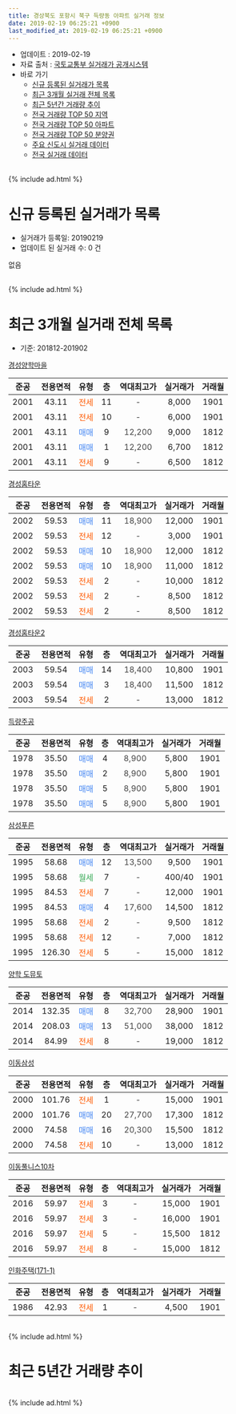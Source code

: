 ```yaml
---
title: 경상북도 포항시 북구 득량동 아파트 실거래 정보
date: 2019-02-19 06:25:21 +0900
last_modified_at: 2019-02-19 06:25:21 +0900
---
```


* 업데이트 : 2019-02-19
* 자료 출처 : [국토교통부 실거래가 공개시스템](http://rt.molit.go.kr)
* 바로 가기
    * [신규 등록된 실거래가 목록](#신규-등록된-실거래가-목록)
    * [최근 3개월 실거래 전체 목록](#최근-3개월-실거래-전체-목록)
    * [최근 5년간 거래량 추이](#최근-5년간-거래량-추이)
    * [전국 거래량 TOP 50 지역](https://ayogom.github.io/apt-trade-info/최근-3개월-전국에서-가장-거래가-많이-발생한-지역)
    * [전국 거래량 TOP 50 아파트](https://ayogom.github.io/apt-trade-info/최근-3개월-전국에서-가장-거래가-많이-발생한-아파트)
    * [전국 거래량 TOP 50 분양권](https://ayogom.github.io/apt-trade-info/최근-3개월-전국에서-가장-거래가-많이-발생한-분양권)
    * [주요 신도시 실거래 데이터](https://ayogom.github.io/apt-trade-info/주요-신도시)
    * [전국 실거래 데이터](https://ayogom.github.io/apt-trade-info/전국)
<br>
{% include ad.html %}
<br>

# 신규 등록된 실거래가 목록
* 실거래가 등록일: 20190219
* 업데이트 된 실거래 수: 0 건

없음

<br>
{% include ad.html %}
<br>

# 최근 3개월 실거래 전체 목록
* 기준: 201812-201902


[경성양학마을](https://search.naver.com/search.naver?query=%EA%B2%BD%EC%83%81%EB%B6%81%EB%8F%84+%ED%8F%AC%ED%95%AD%EC%8B%9C+%EB%B6%81%EA%B5%AC+%EB%93%9D%EB%9F%89%EB%8F%99+%EA%B2%BD%EC%84%B1%EC%96%91%ED%95%99%EB%A7%88%EC%9D%84)

|준공|전용면적|유형|층|역대최고가|실거래가|거래월|
|:---:|:---:|:---:|:---:|:---:|:---:|:---:|
|2001|43.11|<span style="color:#ff5a00">전세</span>|11|<span style="color:#444444">-</span>|8,000|1901|
|2001|43.11|<span style="color:#ff5a00">전세</span>|10|<span style="color:#444444">-</span>|6,000|1901|
|2001|43.11|<span style="color:#4285f3">매매</span>|9|<span style="color:#444444">12,200</span>|9,000|1812|
|2001|43.11|<span style="color:#4285f3">매매</span>|1|<span style="color:#444444">12,200</span>|6,700|1812|
|2001|43.11|<span style="color:#ff5a00">전세</span>|9|<span style="color:#444444">-</span>|6,500|1812|

[경성홈타운](https://search.naver.com/search.naver?query=%EA%B2%BD%EC%83%81%EB%B6%81%EB%8F%84+%ED%8F%AC%ED%95%AD%EC%8B%9C+%EB%B6%81%EA%B5%AC+%EB%93%9D%EB%9F%89%EB%8F%99+%EA%B2%BD%EC%84%B1%ED%99%88%ED%83%80%EC%9A%B4)

|준공|전용면적|유형|층|역대최고가|실거래가|거래월|
|:---:|:---:|:---:|:---:|:---:|:---:|:---:|
|2002|59.53|<span style="color:#4285f3">매매</span>|11|<span style="color:#444444">18,900</span>|12,000|1901|
|2002|59.53|<span style="color:#ff5a00">전세</span>|12|<span style="color:#444444">-</span>|3,000|1901|
|2002|59.53|<span style="color:#4285f3">매매</span>|10|<span style="color:#444444">18,900</span>|12,000|1812|
|2002|59.53|<span style="color:#4285f3">매매</span>|10|<span style="color:#444444">18,900</span>|11,000|1812|
|2002|59.53|<span style="color:#ff5a00">전세</span>|2|<span style="color:#444444">-</span>|10,000|1812|
|2002|59.53|<span style="color:#ff5a00">전세</span>|2|<span style="color:#444444">-</span>|8,500|1812|
|2002|59.53|<span style="color:#ff5a00">전세</span>|2|<span style="color:#444444">-</span>|8,500|1812|

[경성홈타운2](https://search.naver.com/search.naver?query=%EA%B2%BD%EC%83%81%EB%B6%81%EB%8F%84+%ED%8F%AC%ED%95%AD%EC%8B%9C+%EB%B6%81%EA%B5%AC+%EB%93%9D%EB%9F%89%EB%8F%99+%EA%B2%BD%EC%84%B1%ED%99%88%ED%83%80%EC%9A%B42)

|준공|전용면적|유형|층|역대최고가|실거래가|거래월|
|:---:|:---:|:---:|:---:|:---:|:---:|:---:|
|2003|59.54|<span style="color:#4285f3">매매</span>|14|<span style="color:#444444">18,400</span>|10,800|1901|
|2003|59.54|<span style="color:#4285f3">매매</span>|3|<span style="color:#444444">18,400</span>|11,500|1812|
|2003|59.54|<span style="color:#ff5a00">전세</span>|2|<span style="color:#444444">-</span>|13,000|1812|

[득량주공](https://search.naver.com/search.naver?query=%EA%B2%BD%EC%83%81%EB%B6%81%EB%8F%84+%ED%8F%AC%ED%95%AD%EC%8B%9C+%EB%B6%81%EA%B5%AC+%EB%93%9D%EB%9F%89%EB%8F%99+%EB%93%9D%EB%9F%89%EC%A3%BC%EA%B3%B5)

|준공|전용면적|유형|층|역대최고가|실거래가|거래월|
|:---:|:---:|:---:|:---:|:---:|:---:|:---:|
|1978|35.50|<span style="color:#4285f3">매매</span>|4|<span style="color:#444444">8,900</span>|5,800|1901|
|1978|35.50|<span style="color:#4285f3">매매</span>|2|<span style="color:#444444">8,900</span>|5,800|1901|
|1978|35.50|<span style="color:#4285f3">매매</span>|5|<span style="color:#444444">8,900</span>|5,800|1901|
|1978|35.50|<span style="color:#4285f3">매매</span>|5|<span style="color:#444444">8,900</span>|5,800|1901|

[삼성푸른](https://search.naver.com/search.naver?query=%EA%B2%BD%EC%83%81%EB%B6%81%EB%8F%84+%ED%8F%AC%ED%95%AD%EC%8B%9C+%EB%B6%81%EA%B5%AC+%EB%93%9D%EB%9F%89%EB%8F%99+%EC%82%BC%EC%84%B1%ED%91%B8%EB%A5%B8)

|준공|전용면적|유형|층|역대최고가|실거래가|거래월|
|:---:|:---:|:---:|:---:|:---:|:---:|:---:|
|1995|58.68|<span style="color:#4285f3">매매</span>|12|<span style="color:#444444">13,500</span>|9,500|1901|
|1995|58.68|<span style="color:#34a853">월세</span>|7|<span style="color:#444444">-</span>|400/40|1901|
|1995|84.53|<span style="color:#ff5a00">전세</span>|7|<span style="color:#444444">-</span>|12,000|1901|
|1995|84.53|<span style="color:#4285f3">매매</span>|4|<span style="color:#444444">17,600</span>|14,500|1812|
|1995|58.68|<span style="color:#ff5a00">전세</span>|2|<span style="color:#444444">-</span>|9,500|1812|
|1995|58.68|<span style="color:#ff5a00">전세</span>|12|<span style="color:#444444">-</span>|7,000|1812|
|1995|126.30|<span style="color:#ff5a00">전세</span>|5|<span style="color:#444444">-</span>|15,000|1812|

[양학 도뮤토](https://search.naver.com/search.naver?query=%EA%B2%BD%EC%83%81%EB%B6%81%EB%8F%84+%ED%8F%AC%ED%95%AD%EC%8B%9C+%EB%B6%81%EA%B5%AC+%EB%93%9D%EB%9F%89%EB%8F%99+%EC%96%91%ED%95%99+%EB%8F%84%EB%AE%A4%ED%86%A0)

|준공|전용면적|유형|층|역대최고가|실거래가|거래월|
|:---:|:---:|:---:|:---:|:---:|:---:|:---:|
|2014|132.35|<span style="color:#4285f3">매매</span>|8|<span style="color:#444444">32,700</span>|28,900|1901|
|2014|208.03|<span style="color:#4285f3">매매</span>|13|<span style="color:#444444">51,000</span>|38,000|1812|
|2014|84.99|<span style="color:#ff5a00">전세</span>|8|<span style="color:#444444">-</span>|19,000|1812|

[이동삼성](https://search.naver.com/search.naver?query=%EA%B2%BD%EC%83%81%EB%B6%81%EB%8F%84+%ED%8F%AC%ED%95%AD%EC%8B%9C+%EB%B6%81%EA%B5%AC+%EB%93%9D%EB%9F%89%EB%8F%99+%EC%9D%B4%EB%8F%99%EC%82%BC%EC%84%B1)

|준공|전용면적|유형|층|역대최고가|실거래가|거래월|
|:---:|:---:|:---:|:---:|:---:|:---:|:---:|
|2000|101.76|<span style="color:#ff5a00">전세</span>|1|<span style="color:#444444">-</span>|15,000|1901|
|2000|101.76|<span style="color:#4285f3">매매</span>|20|<span style="color:#444444">27,700</span>|17,300|1812|
|2000|74.58|<span style="color:#4285f3">매매</span>|16|<span style="color:#444444">20,300</span>|15,500|1812|
|2000|74.58|<span style="color:#ff5a00">전세</span>|10|<span style="color:#444444">-</span>|13,000|1812|

[이동풀니스10차](https://search.naver.com/search.naver?query=%EA%B2%BD%EC%83%81%EB%B6%81%EB%8F%84+%ED%8F%AC%ED%95%AD%EC%8B%9C+%EB%B6%81%EA%B5%AC+%EB%93%9D%EB%9F%89%EB%8F%99+%EC%9D%B4%EB%8F%99%ED%92%80%EB%8B%88%EC%8A%A410%EC%B0%A8)

|준공|전용면적|유형|층|역대최고가|실거래가|거래월|
|:---:|:---:|:---:|:---:|:---:|:---:|:---:|
|2016|59.97|<span style="color:#ff5a00">전세</span>|3|<span style="color:#444444">-</span>|15,000|1901|
|2016|59.97|<span style="color:#ff5a00">전세</span>|3|<span style="color:#444444">-</span>|16,000|1901|
|2016|59.97|<span style="color:#ff5a00">전세</span>|5|<span style="color:#444444">-</span>|15,500|1812|
|2016|59.97|<span style="color:#ff5a00">전세</span>|8|<span style="color:#444444">-</span>|15,000|1812|

[인화주택(171-1)](https://search.naver.com/search.naver?query=%EA%B2%BD%EC%83%81%EB%B6%81%EB%8F%84+%ED%8F%AC%ED%95%AD%EC%8B%9C+%EB%B6%81%EA%B5%AC+%EB%93%9D%EB%9F%89%EB%8F%99+%EC%9D%B8%ED%99%94%EC%A3%BC%ED%83%9D%28171-1%29)

|준공|전용면적|유형|층|역대최고가|실거래가|거래월|
|:---:|:---:|:---:|:---:|:---:|:---:|:---:|
|1986|42.93|<span style="color:#ff5a00">전세</span>|1|<span style="color:#444444">-</span>|4,500|1901|


<br>
{% include ad.html %}
<br>

# 최근 5년간 거래량 추이


<div style="width:100%;">
    <canvas id="deal_progress" height="200"></canvas>
</div>

<script>
new Chart(document.getElementById("deal_progress"), {
    type: 'line',
    data: {
        labels: ['201402','201403','201404','201405','201406','201407','201408','201409','201410','201411','201412','201501','201502','201503','201504','201505','201506','201507','201508','201509','201510','201511','201512','201601','201602','201603','201604','201605','201606','201607','201608','201609','201610','201611','201612','201701','201702','201703','201704','201705','201706','201707','201708','201709','201710','201711','201712','201801','201802','201803','201804','201805','201806','201807','201808','201809','201810','201811','201812','201901','201902'],
        datasets: [{
            label: '매매',
            pointRadius: 1,
            data: [28, 21, 22, 24, 17, 13, 28, 15, 30, 22, 24, 30, 40, 51, 37, 32, 32, 19, 15, 18, 13, 6, 22, 7, 6, 15, 14, 12, 8, 4, 8, 8, 14, 25, 13, 16, 11, 16, 15, 15, 12, 14, 11, 11, 7, 9, 11, 15, 11, 8, 9, 7, 9, 8, 11, 13, 24, 13, 9, 8, 0],
            borderColor: "rgba(255, 201, 14, 1)",
            backgroundColor: "rgba(255, 201, 14, 0.5)",
            fill: false,
            lineTension: 0
        },{
            label: '전월세',
            pointRadius: 1,
            data: [14, 7, 5, 4, 12, 6, 17, 8, 10, 8, 9, 7, 6, 9, 7, 7, 8, 4, 0, 4, 15, 8, 8, 15, 6, 6, 13, 6, 8, 7, 11, 11, 7, 9, 8, 12, 5, 8, 6, 13, 11, 11, 10, 5, 8, 12, 11, 13, 15, 17, 13, 8, 9, 9, 6, 6, 17, 12, 12, 9, 0],
            borderColor: "rgba(0, 141, 185, 1)",
            backgroundColor: "rgba(0, 141, 185, 0.5)",
            fill: false,
            lineTension: 0
        }
        ]
    },
    options: {
        responsive: true,
        title: {
            display: false
        },
        tooltips: {
            mode: 'index',
            intersect: false
        },
        hover: {
            mode: 'nearest',
            intersect: true
        },
        scales: {
            xAxes: [{
                display: true,
                scaleLabel: {
                    display: true,
                    labelString: '년/월'
                }
            }],
            yAxes: [{
                display: true,
                ticks: {
                    suggestedMin: 0,
                },
                scaleLabel: {
                    display: true,
                    labelString: '실거래 수'
                }
            }]
        }
    }
});

</script>


<br>
{% include ad.html %}
<br>

